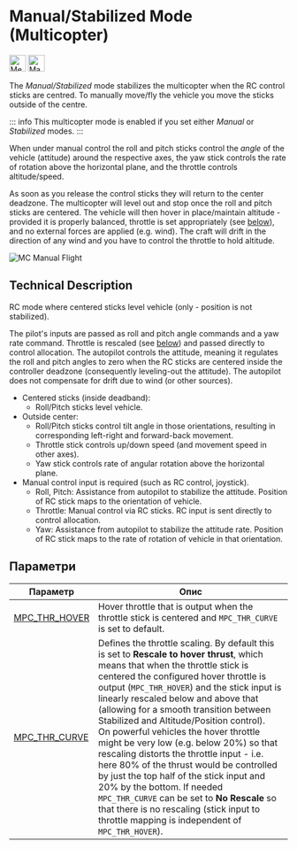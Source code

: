# Manual/Stabilized Mode (Multicopter)

<img src="../../assets/site/difficulty_medium.png" title="Medium difficulty to fly" width="30px" />&nbsp;<img src="../../assets/site/remote_control.svg" title="Manual/Remote control required" width="30px" />&nbsp;

The _Manual/Stabilized_ mode stabilizes the multicopter when the RC control sticks are centred. To manually move/fly the vehicle you move the sticks outside of the centre.

::: info
This multicopter mode is enabled if you set either _Manual_ or _Stabilized_ modes.
:::

When under manual control the roll and pitch sticks control the _angle_ of the vehicle (attitude) around the respective axes, the yaw stick controls the rate of rotation above the horizontal plane, and the throttle controls altitude/speed.

As soon as you release the control sticks they will return to the center deadzone. The multicopter will level out and stop once the roll and pitch sticks are centered. The vehicle will then hover in place/maintain altitude - provided it is properly balanced, throttle is set appropriately (see [below](#params)), and no external forces are applied (e.g. wind). The craft will drift in the direction of any wind and you have to control the throttle to hold altitude.

![MC Manual Flight](../../assets/flight_modes/stabilized_mc.png)

## Technical Description

RC mode where centered sticks level vehicle (only - position is not stabilized).

The pilot's inputs are passed as roll and pitch angle commands and a yaw rate command. Throttle is rescaled (see [below](#params)) and passed directly to control allocation. The autopilot controls the attitude, meaning it regulates the roll and pitch angles to zero when the RC sticks are centered inside the controller deadzone (consequently leveling-out the attitude). The autopilot does not compensate for drift due to wind (or other sources).

- Centered sticks (inside deadband):
  - Roll/Pitch sticks level vehicle.
- Outside center:
  - Roll/Pitch sticks control tilt angle in those orientations, resulting in corresponding left-right and forward-back movement.
  - Throttle stick controls up/down speed (and movement speed in other axes).
  - Yaw stick controls rate of angular rotation above the horizontal plane.
- Manual control input is required (such as RC control, joystick).
  - Roll, Pitch: Assistance from autopilot to stabilize the attitude. Position of RC stick maps to the orientation of vehicle.
  - Throttle: Manual control via RC sticks. RC input is sent directly to control allocation.
  - Yaw: Assistance from autopilot to stabilize the attitude rate. Position of RC stick maps to the rate of rotation of vehicle in that orientation.

<a id="params"></a>

## Параметри

| Параметр                                                                                            | Опис                                                                                                                                                                                                                                                                                                                                                                                                                                                                                                                                                                                                                                                                                                                                                                 |
| --------------------------------------------------------------------------------------------------- | -------------------------------------------------------------------------------------------------------------------------------------------------------------------------------------------------------------------------------------------------------------------------------------------------------------------------------------------------------------------------------------------------------------------------------------------------------------------------------------------------------------------------------------------------------------------------------------------------------------------------------------------------------------------------------------------------------------------------------------------------------------------- |
| <a id="MPC_THR_HOVER"></a>[MPC_THR_HOVER](../advanced_config/parameter_reference.md#MPC_THR_HOVER) | Hover throttle that is output when the throttle stick is centered and `MPC_THR_CURVE` is set to default.                                                                                                                                                                                                                                                                                                                                                                                                                                                                                                                                                                                                                                                             |
| <a id="MPC_THR_CURVE"></a>[MPC_THR_CURVE](../advanced_config/parameter_reference.md#MPC_THR_CURVE) | Defines the throttle scaling. By default this is set to **Rescale to hover thrust**, which means that when the throttle stick is centered the configured hover throttle is output (`MPC_THR_HOVER`) and the stick input is linearly rescaled below and above that (allowing for a smooth transition between Stabilized and Altitude/Position control). <br>On powerful vehicles the hover throttle might be very low (e.g. below 20%) so that rescaling distorts the throttle input - i.e. here 80% of the thrust would be controlled by just the top half of the stick input and 20% by the bottom. If needed `MPC_THR_CURVE` can be set to **No Rescale** so that there is no rescaling (stick input to throttle mapping is independent of `MPC_THR_HOVER`). |
